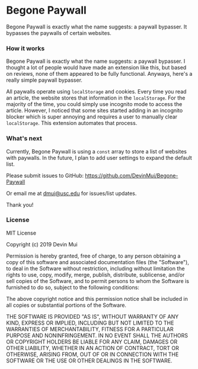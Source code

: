 # Begone Paywall

Begone Paywall is exactly what the name suggests: a paywall bypasser. It bypasses the paywalls of certain websites.

### How it works

Begone Paywall is exactly what the name suggests: a paywall bypasser. I thought a lot of people would have made an extension like this, but based on reviews, none of them appeared to be fully functional. Anyways, here's a really simple paywall bypasser.

All paywalls operate using `localStorage` and cookies. Every time you read an article, the website stores that information in the `localStorage`. For the majority of the time, you could simply use incognito mode to access the article. However, I noticed that some sites started adding in an incognito blocker which is super annoying and requires a user to manually clear `localStorage`. This extension automates that process.

### What's next

Currently, Begone Paywall is using a `const` array to store a list of websites with paywalls. In the future, I plan to add user settings to expand the default list.

Please submit issues to GitHub: https://github.com/DevinMui/Begone-Paywall

Or email me at dmui@usc.edu for issues/list updates.

Thank you!

### License

MIT License

Copyright (c) 2019 Devin Mui

Permission is hereby granted, free of charge, to any person obtaining a copy
of this software and associated documentation files (the "Software"), to deal
in the Software without restriction, including without limitation the rights
to use, copy, modify, merge, publish, distribute, sublicense, and/or sell
copies of the Software, and to permit persons to whom the Software is
furnished to do so, subject to the following conditions:

The above copyright notice and this permission notice shall be included in all
copies or substantial portions of the Software.

THE SOFTWARE IS PROVIDED "AS IS", WITHOUT WARRANTY OF ANY KIND, EXPRESS OR
IMPLIED, INCLUDING BUT NOT LIMITED TO THE WARRANTIES OF MERCHANTABILITY,
FITNESS FOR A PARTICULAR PURPOSE AND NONINFRINGEMENT. IN NO EVENT SHALL THE
AUTHORS OR COPYRIGHT HOLDERS BE LIABLE FOR ANY CLAIM, DAMAGES OR OTHER
LIABILITY, WHETHER IN AN ACTION OF CONTRACT, TORT OR OTHERWISE, ARISING FROM,
OUT OF OR IN CONNECTION WITH THE SOFTWARE OR THE USE OR OTHER DEALINGS IN THE
SOFTWARE.
